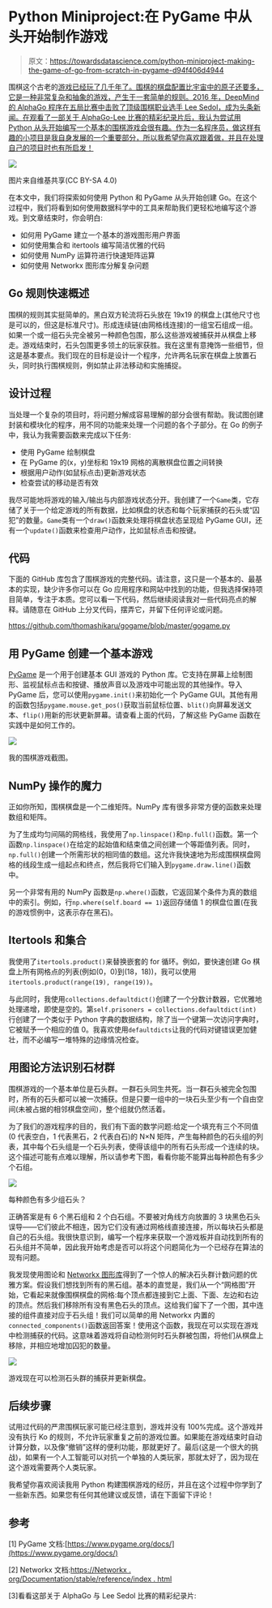 # Python Miniproject:在 PyGame 中从头开始制作游戏

> 原文：<https://towardsdatascience.com/python-miniproject-making-the-game-of-go-from-scratch-in-pygame-d94f406d4944>

围棋这个古老的[游戏已经玩了几千年了。围棋的棋盘配置比宇宙中的原子还要多，它是一种非常复杂和抽象的游戏，产生于一套简单的规则。2016 年，DeepMind 的 AlphaGo 程序在五局比赛中击败了顶级围棋职业选手 Lee Sedol，成为头条新闻。在观看了一部关于 AlphaGo-Lee 比赛的精彩纪录片后，我认为尝试用 Python 从头开始编写一个基本的围棋游戏会很有趣。作为一名程序员，做这样有趣的小项目是我自身发展的一个重要部分，所以我希望你喜欢跟着做，并且在处理自己的项目时也有所启发！](https://en.wikipedia.org/wiki/Go_(game))

![](img/7acd10aa8d2d8392326ac622258df192.png)

图片来自维基共享(CC BY-SA 4.0)

在本文中，我们将探索如何使用 Python 和 PyGame 从头开始创建 Go。在这个过程中，我们将看到如何使用数据科学中的工具来帮助我们更轻松地编写这个游戏。到文章结束时，你会明白:

*   如何用 PyGame 建立一个基本的游戏图形用户界面
*   如何使用集合和 itertools 编写简洁优雅的代码
*   如何使用 NumPy 运算符进行快速矩阵运算
*   如何使用 Networkx 图形库分解复杂问题

## Go 规则快速概述

围棋的规则其实挺简单的。黑白双方轮流将石头放在 19x19 的棋盘上(其他尺寸也是可以的，但这是标准尺寸)。形成连续链(由网格线连接)的一组宝石组成一组。如果一个或一组石头完全被另一种颜色包围，那么这些游戏被捕获并从棋盘上移走。游戏结束时，石头包围更多领土的玩家获胜。我在这里有意掩饰一些细节，但这是基本要点。我们现在的目标是设计一个程序，允许两名玩家在棋盘上放置石头，同时执行围棋规则，例如禁止非法移动和实施捕捉。

## 设计过程

当处理一个复杂的项目时，将问题分解成容易理解的部分会很有帮助。我试图创建封装和模块化的程序，用不同的功能来处理一个问题的各个子部分。在 Go 的例子中，我认为我需要函数来完成以下任务:

*   使用 PyGame 绘制棋盘
*   在 PyGame 的(x，y)坐标和 19x19 网格的离散棋盘位置之间转换
*   根据用户动作(如鼠标点击)更新游戏状态
*   检查尝试的移动是否有效

我尽可能地将游戏的输入/输出与内部游戏状态分开。我创建了一个`Game`类，它存储了关于一个给定游戏的所有数据，比如棋盘的状态和每个玩家捕获的石头或“囚犯”的数量。`Game`类有一个`draw()`函数来处理将棋盘状态呈现给 PyGame GUI，还有一个`update()`函数来检查用户动作，比如鼠标点击和按键。

## 代码

下面的 GitHub 库包含了围棋游戏的完整代码。请注意，这只是一个基本的、最基本的实现，缺少许多你可以在 Go 应用程序和网站中找到的功能，但我选择保持项目简单，专注于本质。您可以看一下代码，然后继续阅读我对一些代码亮点的解释。请随意在 GitHub 上分叉代码，摆弄它，并留下任何评论或问题。

<https://github.com/thomashikaru/gogame/blob/master/gogame.py>  

## 用 PyGame 创建一个基本游戏

[PyGame](https://www.pygame.org/docs/) 是一个用于创建基本 GUI 游戏的 Python 库。它支持在屏幕上绘制图形、监视鼠标点击和按键、播放声音以及游戏中可能出现的其他操作。导入 PyGame 后，您可以使用`pygame.init()`来初始化一个 PyGame GUI。其他有用的函数包括`pygame.mouse.get_pos()`获取当前鼠标位置、`blit()`向屏幕发送文本、`flip()`用新的形状更新屏幕。请查看上面的代码，了解这些 PyGame 函数在实践中是如何工作的。

![](img/61cf9bdcf9aad2b0eeb2e5f07476e1ad.png)

我的围棋游戏截图。

## **NumPy 操作的魔力**

正如你所知，围棋棋盘是一个二维矩阵。NumPy 库有很多非常方便的函数来处理数组和矩阵。

为了生成均匀间隔的网格线，我使用了`np.linspace()`和`np.full()`函数。第一个函数`np.linspace()`在给定的起始值和结束值之间创建一个等距值列表。同时，`np.full()`创建一个所需形状的相同值的数组。这允许我快速地为形成围棋棋盘网格的线段生成一组起点和终点，然后我将它们输入到`pygame.draw.line()`函数中。

另一个非常有用的 NumPy 函数是`np.where()`函数，它返回某个条件为真的数组中的索引。例如，行`np.where(self.board == 1)`返回存储值 1 的棋盘位置(在我的游戏惯例中，这表示存在黑石)。

## Itertools 和集合

我使用了`itertools.product()`来替换嵌套的 for 循环。例如，要快速创建 Go 棋盘上所有网格点的列表(例如(0，0)到(18，18))，我可以使用`itertools.product(range(19), range(19))`。

与此同时，我使用`collections.defaultdict()`创建了一个分数计数器，它优雅地处理递增，即使是空的。第`self.prisoners = collections.defaultdict(int)`行创建了一个类似于 Python 字典的数据结构，除了当一个键第一次访问字典时，它被赋予一个相应的值 0。我喜欢使用`defaultdicts`让我的代码对键错误更加健壮，而不必编写一堆特殊的边缘情况检查。

## 用图论方法识别石材群

围棋游戏的一个基本单位是石头群。一群石头同生共死。当一群石头被完全包围时，所有的石头都可以被一次捕获。但是只要一组中的一块石头至少有一个自由空间(未被占据的相邻棋盘空间)，整个组就仍然活着。

为了我们的游戏程序的目的，我们有下面的数学问题:给定一个填充有三个不同值(0 代表空白，1 代表黑石，2 代表白石)的 N×N 矩阵，产生每种颜色的石头组的列表，其中每个石头组是一个石头列表，使得该组中的所有石头形成一个连续的块。这个描述可能有点难以理解，所以请参考下图，看看你能不能算出每种颜色有多少个石组。

![](img/ae0644d1654ddd9209d3aabfd2cbbcf9.png)

每种颜色有多少组石头？

正确答案是有 6 个黑石组和 2 个白石组。不要被对角线方向放置的 3 块黑色石头误导——它们彼此不相连，因为它们没有通过网格线直接连接，所以每块石头都是自己的石头组。我很快意识到，编写一个程序来获取一个游戏板并自动找到所有的石头组并不简单，因此我开始考虑是否可以将这个问题简化为一个已经存在算法的现有问题。

我发现使用图论和 [Networkx 图形库](https://networkx.org/documentation/stable/reference/index.html)得到了一个惊人的解决石头群计数问题的优雅方案。假设我们想找到所有的黑石组。基本的直觉是，我们从一个“网格图”开始，它看起来就像围棋棋盘的网格:每个顶点都连接到它上面、下面、左边和右边的顶点。然后我们移除所有没有黑色石头的顶点。这给我们留下了一个图，其中连接的组件直接对应于石头组！我们可以简单的用 Networkx 内置的`connected_components()`函数返回答案！使用这个函数，我现在可以实现在游戏中检测捕获的代码。这意味着游戏将自动检测何时石头群被包围，将他们从棋盘上移除，并相应地增加囚犯的数量。

![](img/d60f865e0834140d8bdf1904322bcfb5.png)

游戏现在可以检测石头群的捕获并更新棋盘。

## 后续步骤

试用过代码的严肃围棋玩家可能已经注意到，游戏并没有 100%完成。这个游戏并没有执行 Ko 的规则，不允许玩家重复之前的游戏位置。如果能在游戏结束时自动计算分数，以及像“撤销”这样的便利功能，那就更好了。最后(这是一个很大的挑战)，如果有一个人工智能可以对抗一个单独的人类玩家，那就太好了，因为现在这个游戏需要两个人类玩家。

我希望你喜欢阅读我用 Python 构建围棋游戏的经历，并且在这个过程中你学到了一些新东西。如果您有任何其他建议或反馈，请在下面留下评论！

## 参考

[1] PyGame 文档:[https://www.pygame.org/docs/](https://www.pygame.org/docs/)

[2] Networkx 文档:[https://Networkx . org/Documentation/stable/reference/index . html](https://networkx.org/documentation/stable/reference/index.html)

[3]看看这部关于 AlphaGo 与 Lee Sedol 比赛的精彩纪录片: